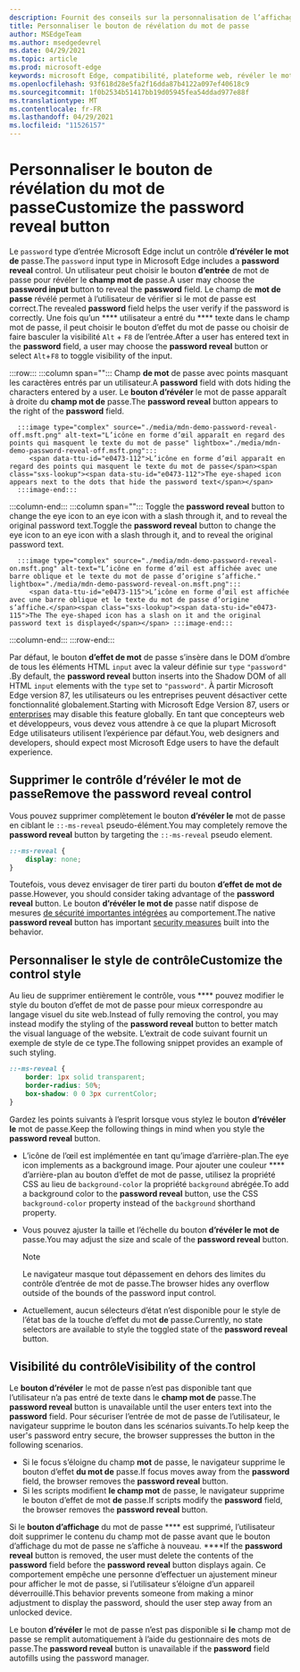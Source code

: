 ```yaml
---
description: Fournit des conseils sur la personnalisation de l’affichage du bouton d’affichage du mot de passe
title: Personnaliser le bouton de révélation du mot de passe
author: MSEdgeTeam
ms.author: msedgedevrel
ms.date: 04/29/2021
ms.topic: article
ms.prod: microsoft-edge
keywords: microsoft Edge, compatibilité, plateforme web, révéler le mot de passe, icône d’œil
ms.openlocfilehash: 93f618d28e5fa2f16dda87b4122a097ef40618c9
ms.sourcegitcommit: 1f0b2534b51417bb19d05945fea54ddad977e88f
ms.translationtype: MT
ms.contentlocale: fr-FR
ms.lasthandoff: 04/29/2021
ms.locfileid: "11526157"
---
```

# <a name="customize-the-password-reveal-button"></a><span data-ttu-id="e0473-104">Personnaliser le bouton de révélation du mot de passe</span><span class="sxs-lookup"><span data-stu-id="e0473-104">Customize the password reveal button</span></span>  

<span data-ttu-id="e0473-105">Le `password` type d’entrée Microsoft Edge inclut un contrôle **d’révéler le mot de** passe.</span><span class="sxs-lookup"><span data-stu-id="e0473-105">The `password` input type in Microsoft Edge includes a **password reveal** control.</span></span>  <span data-ttu-id="e0473-106">Un utilisateur peut choisir le bouton **d’entrée** de mot de passe pour révéler le **champ mot de** passe.</span><span class="sxs-lookup"><span data-stu-id="e0473-106">A user may choose the **password input** button to reveal the **password** field.</span></span>  <span data-ttu-id="e0473-107">Le champ de **mot de passe** révélé permet à l’utilisateur de vérifier si le mot de passe est correct.</span><span class="sxs-lookup"><span data-stu-id="e0473-107">The revealed **password** field helps the user verify if the password is correctly.</span></span>  <span data-ttu-id="e0473-108">Une fois qu’un \*\*\*\* utilisateur a entré du \*\*\*\* texte dans le champ mot de passe, il peut choisir le bouton d’effet du mot de passe ou choisir de faire basculer la visibilité `Alt` + `F8` de l’entrée.</span><span class="sxs-lookup"><span data-stu-id="e0473-108">After a user has entered text in the **password** field, a user may choose the **password reveal** button or select `Alt`+`F8` to toggle visibility of the input.</span></span>  

:::row:::
   :::column span="":::
      <span data-ttu-id="e0473-109">Champ **de mot** de passe avec points masquant les caractères entrés par un utilisateur.</span><span class="sxs-lookup"><span data-stu-id="e0473-109">A **password** field with dots hiding the characters entered by a user.</span></span>  <span data-ttu-id="e0473-110">Le **bouton d’révéler** le mot de passe apparaît à droite du **champ mot de** passe.</span><span class="sxs-lookup"><span data-stu-id="e0473-110">The **password reveal** button appears to the right of the **password** field.</span></span>
      
      :::image type="complex" source="./media/mdn-demo-password-reveal-off.msft.png" alt-text="L’icône en forme d’œil apparaît en regard des points qui masquent le texte du mot de passe" lightbox="./media/mdn-demo-password-reveal-off.msft.png":::
         <span data-ttu-id="e0473-112">L’icône en forme d’œil apparaît en regard des points qui masquent le texte du mot de passe</span><span class="sxs-lookup"><span data-stu-id="e0473-112">The eye-shaped icon appears next to the dots that hide the password text</span></span>  
      :::image-end:::  
   :::column-end:::
   :::column span="":::
      <span data-ttu-id="e0473-113">Toggle the **password reveal** button to change the eye icon to an eye icon with a slash through it, and to reveal the original password text.</span><span class="sxs-lookup"><span data-stu-id="e0473-113">Toggle the **password reveal** button to change the eye icon to an eye icon with a slash through it, and to reveal the original password text.</span></span>  
      
      :::image type="complex" source="./media/mdn-demo-password-reveal-on.msft.png" alt-text="L’icône en forme d’œil est affichée avec une barre oblique et le texte du mot de passe d’origine s’affiche." lightbox="./media/mdn-demo-password-reveal-on.msft.png":::
         <span data-ttu-id="e0473-115">L’icône en forme d’œil est affichée avec une barre oblique et le texte du mot de passe d’origine s’affiche.</span><span class="sxs-lookup"><span data-stu-id="e0473-115">The The eye-shaped icon has a slash on it and the original password text is displayed</span></span> :::image-end:::  
   :::column-end:::
:::row-end:::  

<span data-ttu-id="e0473-116">Par défaut, le bouton **d’effet de mot** de passe s’insère dans le DOM d’ombre de tous les éléments HTML `input` avec la valeur définie sur `type` `"password"` .</span><span class="sxs-lookup"><span data-stu-id="e0473-116">By default, the **password reveal** button inserts into the Shadow DOM of all HTML `input` elements with the `type` set to `"password"`.</span></span>  <span data-ttu-id="e0473-117">À partir Microsoft Edge version 87, [][DeployedgeMicrosoftEdgePoliciesPasswordrevealenabled] les utilisateurs ou les entreprises peuvent désactiver cette fonctionnalité globalement.</span><span class="sxs-lookup"><span data-stu-id="e0473-117">Starting with Microsoft Edge Version 87, users or [enterprises][DeployedgeMicrosoftEdgePoliciesPasswordrevealenabled] may disable this feature globally.</span></span>  <span data-ttu-id="e0473-118">En tant que concepteurs web et développeurs, vous devez vous attendre à ce que la plupart Microsoft Edge utilisateurs utilisent l’expérience par défaut.</span><span class="sxs-lookup"><span data-stu-id="e0473-118">You, web designers and developers, should expect most Microsoft Edge users to have the default experience.</span></span>  

## <a name="remove-the-password-reveal-control"></a><span data-ttu-id="e0473-119">Supprimer le contrôle d’révéler le mot de passe</span><span class="sxs-lookup"><span data-stu-id="e0473-119">Remove the password reveal control</span></span>  

<span data-ttu-id="e0473-120">Vous pouvez supprimer complètement le bouton **d’révéler le** mot de passe en ciblant le `::-ms-reveal` pseudo-élément.</span><span class="sxs-lookup"><span data-stu-id="e0473-120">You may completely remove the **password reveal** button by targeting the `::-ms-reveal` pseudo element.</span></span>  

```css
::-ms-reveal {
    display: none;
}
```  

<span data-ttu-id="e0473-121">Toutefois, vous devez envisager de tirer parti du bouton **d’effet de mot de** passe.</span><span class="sxs-lookup"><span data-stu-id="e0473-121">However, you should consider taking advantage of the **password reveal** button.</span></span>  <span data-ttu-id="e0473-122">Le bouton **d’révéler le mot de** passe natif dispose de mesures [de sécurité importantes intégrées](#visibility-of-the-control) au comportement.</span><span class="sxs-lookup"><span data-stu-id="e0473-122">The native **password reveal** button has important [security measures](#visibility-of-the-control) built into the behavior.</span></span>  

## <a name="customize-the-control-style"></a><span data-ttu-id="e0473-123">Personnaliser le style de contrôle</span><span class="sxs-lookup"><span data-stu-id="e0473-123">Customize the control style</span></span>  

<span data-ttu-id="e0473-124">Au lieu de supprimer entièrement le contrôle, vous \*\*\*\* pouvez modifier le style du bouton d’effet de mot de passe pour mieux correspondre au langage visuel du site web.</span><span class="sxs-lookup"><span data-stu-id="e0473-124">Instead of fully removing the control, you may instead modify the styling of the **password reveal** button to better match the visual language of the website.</span></span>  <span data-ttu-id="e0473-125">L’extrait de code suivant fournit un exemple de style de ce type.</span><span class="sxs-lookup"><span data-stu-id="e0473-125">The following snippet provides an example of such styling.</span></span>  

```css
::-ms-reveal {
    border: 1px solid transparent;
    border-radius: 50%;
    box-shadow: 0 0 3px currentColor;
}
```  

<span data-ttu-id="e0473-126">Gardez les points suivants à l’esprit lorsque vous stylez le bouton **d’révéler le** mot de passe.</span><span class="sxs-lookup"><span data-stu-id="e0473-126">Keep the following things in mind when you style the **password reveal** button.</span></span>  

*   <span data-ttu-id="e0473-127">L’icône de l’œil est implémentée en tant qu’image d’arrière-plan.</span><span class="sxs-lookup"><span data-stu-id="e0473-127">The eye icon implements as a background image.</span></span>  <span data-ttu-id="e0473-128">Pour ajouter une couleur \*\*\*\* d’arrière-plan au bouton d’effet de mot de passe, utilisez la propriété CSS au lieu de `background-color` la propriété `background` abrégée.</span><span class="sxs-lookup"><span data-stu-id="e0473-128">To add a background color to the **password reveal** button, use the CSS `background-color` property instead of the `background` shorthand property.</span></span>  
*   <span data-ttu-id="e0473-129">Vous pouvez ajuster la taille et l’échelle du bouton **d’révéler le mot de** passe.</span><span class="sxs-lookup"><span data-stu-id="e0473-129">You may adjust the size and scale of the **password reveal** button.</span></span>  
    
    > [!NOTE]
    ><span data-ttu-id="e0473-130">Le navigateur masque tout dépassement en dehors des limites du contrôle d’entrée de mot de passe.</span><span class="sxs-lookup"><span data-stu-id="e0473-130">The browser hides any overflow outside of the bounds of the password input control.</span></span>  
    
*   <span data-ttu-id="e0473-131">Actuellement, aucun sélecteurs d’état n’est disponible pour le style de l’état bas de la touche d’effet du mot **de** passe.</span><span class="sxs-lookup"><span data-stu-id="e0473-131">Currently, no state selectors are available to style the toggled state of the **password reveal** button.</span></span>  
    
## <a name="visibility-of-the-control"></a><span data-ttu-id="e0473-132">Visibilité du contrôle</span><span class="sxs-lookup"><span data-stu-id="e0473-132">Visibility of the control</span></span>  

<span data-ttu-id="e0473-133">Le **bouton d’révéler** le mot de passe n’est pas disponible tant que l’utilisateur n’a pas entré de texte dans le **champ mot de** passe.</span><span class="sxs-lookup"><span data-stu-id="e0473-133">The **password reveal** button is unavailable until the user enters text into the **password** field.</span></span>  <span data-ttu-id="e0473-134">Pour sécuriser l’entrée de mot de passe de l’utilisateur, le navigateur supprime le bouton dans les scénarios suivants.</span><span class="sxs-lookup"><span data-stu-id="e0473-134">To help keep the user's password entry secure, the browser suppresses the button in the following scenarios.</span></span>

*   <span data-ttu-id="e0473-135">Si le focus s’éloigne du champ **mot** de passe, le navigateur supprime le bouton d’effet **du mot de** passe.</span><span class="sxs-lookup"><span data-stu-id="e0473-135">If focus moves away from the **password** field, the browser removes the **password reveal** button.</span></span>  
*   <span data-ttu-id="e0473-136">Si les scripts modifient **le champ mot** de passe, le navigateur supprime le bouton d’effet de mot **de** passe.</span><span class="sxs-lookup"><span data-stu-id="e0473-136">If scripts modify the **password** field, the browser removes the **password reveal** button.</span></span>  

<span data-ttu-id="e0473-137">Si le **bouton d’affichage** du mot de passe \*\*\*\* est supprimé, l’utilisateur doit supprimer le contenu du champ mot de passe avant que le bouton d’affichage du mot de passe ne s’affiche à nouveau. \*\*\*\*</span><span class="sxs-lookup"><span data-stu-id="e0473-137">If the **password reveal** button is removed, the user must delete the contents of the **password** field before the **password reveal** button displays again.</span></span> <span data-ttu-id="e0473-138">Ce comportement empêche une personne d’effectuer un ajustement mineur pour afficher le mot de passe, si l’utilisateur s’éloigne d’un appareil déverrouillé.</span><span class="sxs-lookup"><span data-stu-id="e0473-138">This behavior prevents someone from making a minor adjustment to display the password, should the user step away from an unlocked device.</span></span>
    
<span data-ttu-id="e0473-139">Le bouton **d’révéler** le mot de passe n’est pas disponible si **le** champ mot de passe se remplit automatiquement à l’aide du gestionnaire des mots de passe.</span><span class="sxs-lookup"><span data-stu-id="e0473-139">The **password reveal** button is unavailable if the **password** field autofills using the password manager.</span></span>  

<!-- links -->  

[DeployedgeMicrosoftEdgePoliciesPasswordrevealenabled]: /deployedge/microsoft-edge-policies#passwordrevealenabled "PasswordRevealEnabled - Microsoft Edge - Stratégies | Documents Microsoft"  
